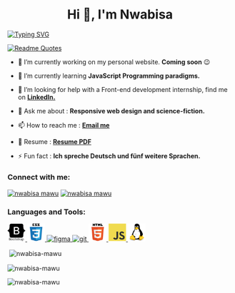 <h1 align="center">Hi 👋, I'm Nwabisa</h1>

[![Typing SVG](https://readme-typing-svg.demolab.com?font=Mono&weight=900&size=40&pause=1000&color=27A6F7&background=FFFFFF00&center=true&vCenter=true&width=650&height=100&lines=Front-end+Developer.;Tech-enthusiast.;Full-time+bookworm.;Part-time+cinephile.;A+curious+cat%3F)](https://git.io/typing-svg)

[![Readme Quotes](https://quotes-github-readme.vercel.app/api?type=horizontal&theme=nord)](https://github.com/piyushsuthar/github-readme-quotes)

- 🔭 I’m currently working on my personal website. **Coming soon** :wink:

- 🌱 I’m currently learning **JavaScript Programming paradigms.**

- 🤝 I’m looking for help with a Front-end development internship, find me on [**LinkedIn.**](https://www.linkedin.com/in/nwabisa-mawu-b21735198/)

- 💬 Ask me about : **Responsive web design and science-fiction.**

- 📫 How to reach me : [**Email me**](nwabisa.mawu@gmail.com)

- 📄 Resume : [**Resume PDF**](https://github.com/Nwabisa-Mawu/Nwabisa-Mawu/blob/main/Miss_Nwabisa%20Mawu_Resume.pdf)

- ⚡ Fun fact : **Ich spreche Deutsch und fünf weitere Sprachen.**

<h3 align="left">Connect with me:</h3>
<p align="left">
<a href="https://codepen.io/Nwabisa_94" target="blank"><img align="center" src="https://raw.githubusercontent.com/rahuldkjain/github-profile-readme-generator/master/src/images/icons/Social/codepen.svg" alt="nwabisa mawu" height="30" width="40" /></a>
<a href="https://linkedin.com/in/nwabisa mawu" target="blank"><img align="center" src="https://raw.githubusercontent.com/rahuldkjain/github-profile-readme-generator/master/src/images/icons/Social/linked-in-alt.svg" alt="nwabisa mawu" height="30" width="40" /></a>
</p>

<h3 align="left">Languages and Tools:</h3>
<p align="left"> <a href="https://getbootstrap.com" target="_blank" rel="noreferrer"> <img src="https://raw.githubusercontent.com/devicons/devicon/master/icons/bootstrap/bootstrap-plain-wordmark.svg" alt="bootstrap" width="40" height="40"/> </a> <a href="https://www.w3schools.com/css/" target="_blank" rel="noreferrer"> <img src="https://raw.githubusercontent.com/devicons/devicon/master/icons/css3/css3-original-wordmark.svg" alt="css3" width="40" height="40"/> </a> <a href="https://www.figma.com/" target="_blank" rel="noreferrer"> <img src="https://www.vectorlogo.zone/logos/figma/figma-icon.svg" alt="figma" width="40" height="40"/> </a> <a href="https://git-scm.com/" target="_blank" rel="noreferrer"> <img src="https://www.vectorlogo.zone/logos/git-scm/git-scm-icon.svg" alt="git" width="40" height="40"/> </a> <a href="https://www.w3.org/html/" target="_blank" rel="noreferrer"> <img src="https://raw.githubusercontent.com/devicons/devicon/master/icons/html5/html5-original-wordmark.svg" alt="html5" width="40" height="40"/> </a> <a href="https://developer.mozilla.org/en-US/docs/Web/JavaScript" target="_blank" rel="noreferrer"> <img src="https://raw.githubusercontent.com/devicons/devicon/master/icons/javascript/javascript-original.svg" alt="javascript" width="40" height="40"/> </a> <a href="https://www.linux.org/" target="_blank" rel="noreferrer"> <img src="https://raw.githubusercontent.com/devicons/devicon/master/icons/linux/linux-original.svg" alt="linux" width="40" height="40"/> </a> </p>

<p>&nbsp;<img align="center" src="https://github-readme-stats.vercel.app/api?username=nwabisa-mawu&show_icons=true&locale=en" alt="nwabisa-mawu" /></p>

<p><img align="center" src="https://github-readme-streak-stats.herokuapp.com/?user=nwabisa-mawu&" alt="nwabisa-mawu" /></p>

<p align="left"> <img src="https://komarev.com/ghpvc/?username=nwabisa-mawu&label=Profile%20views&color=0e75b6&style=flat" alt="nwabisa-mawu" /> </p>
